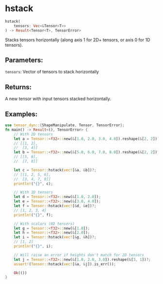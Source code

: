 # hstack
```rust
hstack(
    tensors: Vec<&Tensor<T>>
) -> Result<Tensor<T>, TensorError>
```
Stacks tensors horizontally (along axis 1 for 2D+ tensors, or axis 0 for 1D tensors).

## Parameters:
`tensors`: Vector of tensors to stack horizontally

## Returns:
A new tensor with input tensors stacked horizontally.

## Examples:
```rust
use tensor_dyn::{ShapeManipulate, Tensor, TensorError};
fn main() -> Result<(), TensorError> {
    // With 2D tensors
    let a = Tensor::<f32>::new(&[1.0, 2.0, 3.0, 4.0]).reshape(&[2, 2])?;
    // [[1, 2],
    //  [3, 4]]
    let b = Tensor::<f32>::new(&[5.0, 6.0, 7.0, 8.0]).reshape(&[2, 2])?;
    // [[5, 6],
    //  [7, 8]]

    let c = Tensor::hstack(vec![&a, &b])?;
    // [[1, 2, 5, 6],
    //  [3, 4, 7, 8]]
    println!("{}", c);

    // With 1D tensors
    let d = Tensor::<f32>::new(&[1.0, 2.0]);
    let e = Tensor::<f32>::new(&[3.0, 4.0]);
    let f = Tensor::hstack(vec![&d, &e])?;
    // [1, 2, 3, 4]
    println!("{}", f);

    // With scalars (0D tensors)
    let g = Tensor::<f32>::new(&[1.0]);
    let h = Tensor::<f32>::new(&[2.0]);
    let i = Tensor::hstack(vec![&g, &h])?;
    // [1, 2]
    println!("{}", i);

    // Will raise an error if heights don't match for 2D tensors
    let j = Tensor::<f32>::new(&[1.0, 2.0, 3.0]).reshape(&[3, 1])?;
    assert!(Tensor::hstack(vec![&a, &j]).is_err());

    Ok(())
}
```